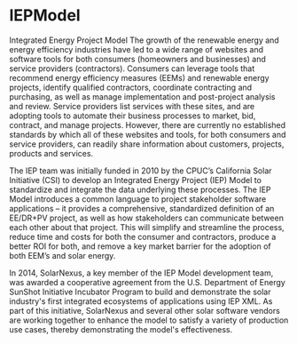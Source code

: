 IEPModel
========

Integrated Energy Project Model
The growth of the renewable energy and energy efficiency industries have led to a wide range of websites and software tools for both consumers (homeowners and businesses) and service providers (contractors). Consumers can leverage tools that recommend energy efficiency measures (EEMs) and renewable energy projects, identify qualified contractors, coordinate contracting and purchasing, as well as manage implementation and post-project analysis and review. Service providers list services with these sites, and are adopting tools to automate their business processes to market, bid, contract, and manage projects. However, there are currently no established standards by which all of these websites and tools, for both consumers and service providers, can readily share information about customers, projects, products and services.

The IEP team was initially funded in 2010 by the CPUC’s California Solar Initiative (CSI) to develop an Integrated Energy Project (IEP) Model to standardize and integrate the data underlying these processes. The IEP Model introduces a common language to project stakeholder software applications – it provides a comprehensive, standardized definition of an EE/DR+PV project, as well as how stakeholders can communicate between each other about that project. This will simplify and streamline the process, reduce time and costs for both the consumer and contractors, produce a better ROI for both, and remove a key market barrier for the adoption of both EEM’s and solar energy.

In 2014, SolarNexus, a key member of the IEP Model development team, was awarded a cooperative agreement from the U.S. Department of Energy SunShot Initiative Incubator Program to build and demonstrate the solar industry's first integrated ecosystems of applications using IEP XML. As part of this initiative, SolarNexus and several other solar software vendors are working together to enhance the model to satisfy a variety of production use cases, thereby demonstrating the model's effectiveness.
